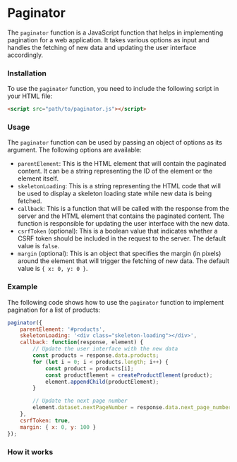 # Paginator

The `paginator` function is a JavaScript function that helps in implementing pagination for a web application. It takes various options as input and handles the fetching of new data and updating the user interface accordingly.

### Installation

To use the `paginator` function, you need to include the following script in your HTML file:

```html
<script src="path/to/paginator.js"></script>
```

### Usage

The `paginator` function can be used by passing an object of options as its argument. The following options are available:

* `parentElement`: This is the HTML element that will contain the paginated content. It can be a string representing the ID of the element or the element itself.
* `skeletonLoading`: This is a string representing the HTML code that will be used to display a skeleton loading state while new data is being fetched.
* `callback`: This is a function that will be called with the response from the server and the HTML element that contains the paginated content. The function is responsible for updating the user interface with the new data.
* `csrfToken` (optional): This is a boolean value that indicates whether a CSRF token should be included in the request to the server. The default value is `false`.
* `margin` (optional): This is an object that specifies the margin (in pixels) around the element that will trigger the fetching of new data. The default value is `{ x: 0, y: 0 }`.

### Example

The following code shows how to use the `paginator` function to implement pagination for a list of products:

```javascript
paginator({
    parentElement: '#products',
    skeletonLoading: '<div class="skeleton-loading"></div>',
    callback: function(response, element) {
        // Update the user interface with the new data
        const products = response.data.products;
        for (let i = 0; i < products.length; i++) {
            const product = products[i];
            const productElement = createProductElement(product);
            element.appendChild(productElement);
        }

        // Update the next page number
        element.dataset.nextPageNumber = response.data.next_page_number;
    },
    csrfToken: true,
    margin: { x: 0, y: 100 }
});
```

### How it works
